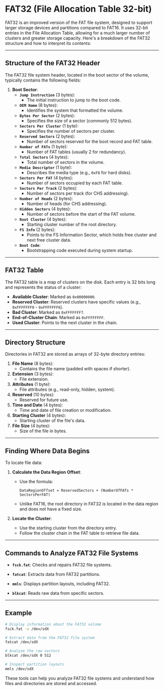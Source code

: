 # FAT32 (File Allocation Table 32-bit)

FAT32 is an improved version of the FAT file system, designed to support larger storage devices and partitions compared to FAT16. It uses 32-bit entries in the File Allocation Table, allowing for a much larger number of clusters and greater storage capacity. Here's a breakdown of the FAT32 structure and how to interpret its contents:

---

## Structure of the FAT32 Header

The FAT32 file system header, located in the boot sector of the volume, typically contains the following fields:

1. **Boot Sector**:
    - **`Jump Instruction`** (3 bytes):
        - The initial instruction to jump to the boot code.
    - **`OEM Name`** (8 bytes):
        - Identifies the system that formatted the volume.
    - **`Bytes Per Sector`** (2 bytes):
        - Specifies the size of a sector (commonly 512 bytes).
    - **`Sectors Per Cluster`** (1 byte):
        - Specifies the number of sectors per cluster.
    - **`Reserved Sectors`** (2 bytes):
        - Number of sectors reserved for the boot record and FAT table.
    - **`Number of FATs`** (1 byte):
        - Number of FAT tables (usually 2 for redundancy).
    - **`Total Sectors`** (4 bytes):
        - Total number of sectors in the volume.
    - **`Media Descriptor`** (1 byte):
        - Describes the media type (e.g., `0xF8` for hard disks).
    - **`Sectors Per FAT`** (4 bytes):
        - Number of sectors occupied by each FAT table.
    - **`Sectors Per Track`** (2 bytes):
        - Number of sectors per track (for CHS addressing).
    - **`Number of Heads`** (2 bytes):
        - Number of heads (for CHS addressing).
    - **`Hidden Sectors`** (4 bytes):
        - Number of sectors before the start of the FAT volume.
    - **`Root Cluster`** (4 bytes):
        - Starting cluster number of the root directory.
    - **`FS Info`** (2 bytes):
        - Points to the FS Information Sector, which holds free cluster and next free cluster data.
    - **`Boot Code`**:
        - Bootstrapping code executed during system startup.

---

## FAT32 Table

The FAT32 table is a map of clusters on the disk. Each entry is 32 bits long and represents the status of a cluster:

- **Available Cluster**: Marked as `0x00000000`.
- **Reserved Cluster**: Reserved clusters have specific values (e.g., `0xFFFFFFF0` - `0xFFFFFFF6`).
- **Bad Cluster**: Marked as `0xFFFFFFF7`.
- **End-of-Cluster Chain**: Marked as `0xFFFFFFFF`.
- **Used Cluster**: Points to the next cluster in the chain.

---

## Directory Structure

Directories in FAT32 are stored as arrays of 32-byte directory entries:

1. **File Name** (8 bytes):
    - Contains the file name (padded with spaces if shorter).
2. **Extension** (3 bytes):
    - File extension.
3. **Attributes** (1 byte):
    - File attributes (e.g., read-only, hidden, system).
4. **Reserved** (10 bytes):
    - Reserved for future use.
5. **Time and Date** (4 bytes):
    - Time and date of file creation or modification.
6. **Starting Cluster** (4 bytes):
    - Starting cluster of the file's data.
7. **File Size** (4 bytes):
    - Size of the file in bytes.

---

## Finding Where Data Begins

To locate file data:

1. **Calculate the Data Region Offset**:
    - Use the formula:
      ```
      DataRegionOffset = ReservedSectors + (NumberOfFATs * SectorsPerFAT)
      ```
    - Unlike FAT16, the root directory in FAT32 is located in the data region and does not have a fixed size.

2. **Locate the Cluster**:
    - Use the starting cluster from the directory entry.
    - Follow the cluster chain in the FAT table to retrieve file data.

---

## Commands to Analyze FAT32 File Systems

- **`fsck.fat`**:
  Checks and repairs FAT32 file systems.

- **`fatcat`**:
  Extracts data from FAT32 partitions.

- **`mmls`**:
  Displays partition layouts, including FAT32.

- **`blkcat`**:
  Reads raw data from specific sectors.

---

## Example

```bash
# Display information about the FAT32 volume
fsck.fat -v /dev/sdX

# Extract data from the FAT32 file system
fatcat /dev/sdX

# Analyze the raw sectors
blkcat /dev/sdX 0 512

# Inspect partition layouts
mmls /dev/sdX
```

These tools can help you analyze FAT32 file systems and understand how files and directories are stored and accessed.


